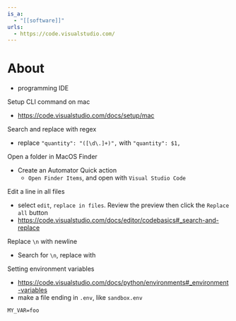 ```yaml
---
is_a:
  - "[[software]]"
urls:
  - https://code.visualstudio.com/
---
```

# About
- programming IDE

Setup CLI command on mac
- https://code.visualstudio.com/docs/setup/mac

Search and replace with regex
- replace `"quantity": "([\d\.]+)",` with `"quantity": $1,`

Open a folder in MacOS Finder
- Create an Automator Quick action
	- `Open Finder Items`, and open with `Visual Studio Code`

Edit a line in all files
- select `edit`, `replace in files`. Review the preview then click the `Replace all` button
- https://code.visualstudio.com/docs/editor/codebasics#_search-and-replace

Replace `\n` with newline
- Search for `\n`, replace with <crtl><enter>

Setting environment variables
- https://code.visualstudio.com/docs/python/environments#_environment-variables
- make a file ending in `.env`, like `sandbox.env`
```
MY_VAR=foo
```

